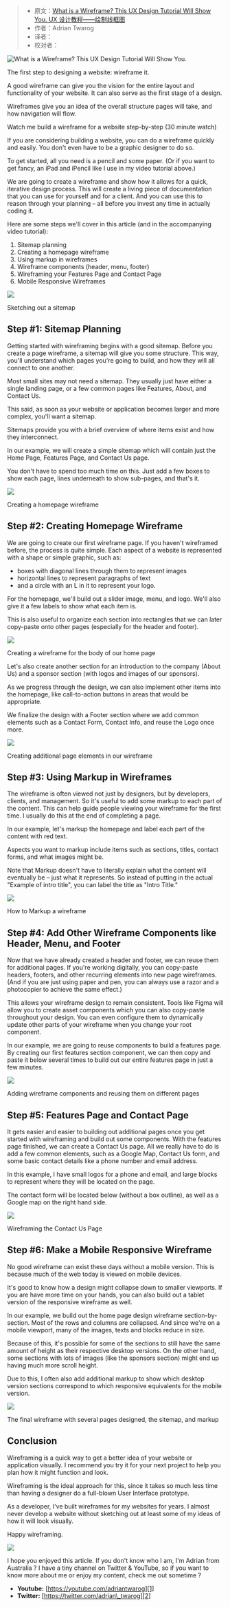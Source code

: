 > * 原文：[What is a Wireframe? This UX Design Tutorial Will Show You. UX 设计教程——绘制线框图](https://www.freecodecamp.org/news/what-is-a-wireframe-ux-design-tutorial-website/)
> * 作者：Adrian Twarog
> * 译者：
> * 校对者：

![What is a Wireframe? This UX Design Tutorial Will Show You.](https://www.freecodecamp.org/news/content/images/size/w2000/2020/08/wireframing.png)

The first step to designing a website: wireframe it.

A good wireframe can give you the vision for the entire layout and functionality of your website. It can also serve as the first stage of a design.

Wireframes give you an idea of the overall structure pages will take, and how navigation will flow.

Watch me build a wireframe for a website step-by-step (30 minute watch)

If you are considering building a website, you can do a wireframe quickly and easily. You don't even have to be a graphic designer to do so.

To get started, all you need is a pencil and some paper. (Or if you want to get fancy, an iPad and iPencil like I use in my video tutorial above.)

We are going to create a wireframe and show how it allows for a quick, iterative design process. This will create a living piece of documentation that you can use for yourself and for a client. And you can use this to reason through your planning – all before you invest any time in actually coding it.

Here are some steps we'll cover in this article (and in the accompanying video tutorial):

1.  Sitemap planning
2.  Creating a homepage wireframe
3.  Using markup in wireframes
4.  Wireframe components (header, menu, footer)
5.  Wireframing your Features Page and Contact Page
6.  Mobile Responsive Wireframes

![](https://www.freecodecamp.org/news/content/images/2020/08/wireframe-1.gif)

Sketching out a sitemap

## Step #1: Sitemap Planning

Getting started with wireframing begins with a good sitemap. Before you create a page wireframe, a sitemap will give you some structure. This way, you'll understand which pages you're going to build, and how they will all connect to one another.

Most small sites may not need a sitemap. They usually just have either a single landing page, or a few common pages like Features, About, and Contact Us.

This said, as soon as your website or application becomes larger and more complex, you'll want a sitemap.

Sitemaps provide you with a brief overview of where items exist and how they interconnect.

In our example, we will create a simple sitemap which will contain just the Home Page, Features Page, and Contact Us page.

You don't have to spend too much time on this. Just add a few boxes to show each page, lines underneath to show sub-pages, and that's it.

![](https://www.freecodecamp.org/news/content/images/2020/08/wireframe-2.gif)

Creating a homepage wireframe

## Step #2: Creating Homepage Wireframe

We are going to create our first wireframe page. If you haven't wireframed before, the process is quite simple. Each aspect of a website is represented with a shape or simple graphic, such as:

-   boxes with diagonal lines through them to represent images
-   horizontal lines to represent paragraphs of text
-   and a circle with an L in it to represent your logo.

For the homepage, we'll build out a slider image, menu, and logo. We'll also give it a few labels to show what each item is.

This is also useful to organize each section into rectangles that we can later copy-paste onto other pages (especially for the header and footer).

![](https://www.freecodecamp.org/news/content/images/2020/08/wireframe-3.gif)

Creating a wireframe for the body of our home page

Let's also create another section for an introduction to the company (About Us) and a sponsor section (with logos and images of our sponsors).

As we progress through the design, we can also implement other items into the homepage, like call-to-action buttons in areas that would be appropriate.

We finalize the design with a Footer section where we add common elements such as a Contact Form, Contact Info, and reuse the Logo once more.

![](https://www.freecodecamp.org/news/content/images/2020/08/wireframe-4.gif)

Creating additional page elements in our wireframe

## Step #3: Using Markup in Wireframes

The wireframe is often viewed not just by designers, but by developers, clients, and management. So it's useful to add some markup to each part of the content. This can help guide people viewing your wireframe for the first time. I usually do this at the end of completing a page.

In our example, let's markup the homepage and label each part of the content with red text.

Aspects you want to markup include items such as sections, titles, contact forms, and what images might be.

Note that Markup doesn't have to literally explain what the content will eventually be – just what it represents. So instead of putting in the actual "Example of intro title", you can label the title as "Intro Title."

![](https://www.freecodecamp.org/news/content/images/2020/08/wireframe-5.gif)

How to Markup a wireframe

## Step #4: Add Other Wireframe Components like Header, Menu, and Footer

Now that we have already created a header and footer, we can reuse them for additional pages. If you're working digitally, you can copy-paste headers, footers, and other recurring elements into new page wireframes. (And if you are just using paper and pen, you can always use a razor and a photocopier to achieve the same effect.)

This allows your wireframe design to remain consistent. Tools like Figma will allow you to create asset components which you can also copy-paste throughout your design. You can even configure them to dynamically update other parts of your wireframe when you change your root component.

In our example, we are going to reuse components to build a features page. By creating our first features section component, we can then copy and paste it below several times to build out our entire features page in just a few minutes.

![](https://www.freecodecamp.org/news/content/images/2020/08/wireframe-6.gif)

Adding wireframe components and reusing them on different pages

## Step #5: Features Page and Contact Page

It gets easier and easier to building out additional pages once you get started with wireframing and build out some components. With the features page finished, we can create a Contact Us page. All we really have to do is add a few common elements, such as a Google Map, Contact Us form, and some basic contact details like a phone number and email address.

In this example, I have small logos for a phone and email, and large blocks to represent where they will be located on the page.

The contact form will be located below (without a box outline), as well as a Google map on the right hand side.

![](https://www.freecodecamp.org/news/content/images/2020/08/wireframe-7.gif)

Wireframing the Contact Us Page

## Step #6: Make a Mobile Responsive Wireframe

No good wireframe can exist these days without a mobile version. This is because much of the web today is viewed on mobile devices.

It's good to know how a design might collapse down to smaller viewports. If you are have more time on your hands, you can also build out a tablet version of the responsive wireframe as well.

In our example, we build out the home page design wireframe section-by-section. Most of the rows and columns are collapsed. And since we're on a mobile viewport, many of the images, texts and blocks reduce in size.

Because of this, it's possible for some of the sections to still have the same amount of height as their respective desktop versions. On the other hand, some sections with lots of images (like the sponsors section) might end up having much more scroll height.

Due to this, I often also add additional markup to show which desktop version sections correspond to which responsive equivalents for the mobile version.

![](https://www.freecodecamp.org/news/content/images/2020/08/wireframe.JPG)

The final wireframe with several pages designed, the sitemap, and markup

## Conclusion

Wireframing is a quick way to get a better idea of your website or application visually. I recommend you try it for your next project to help you plan how it might function and look.

Wireframing is the ideal approach for this, since it takes so much less time than having a designer do a full-blown User Interface prototype.

As a developer, I've built wireframes for my websites for years. I almost never develop a website without sketching out at least some of my ideas of how it will look visually.

Happy wireframing.

![](https://www.freecodecamp.org/news/content/images/2020/08/freeCodeCamp.jpg)

I hope you enjoyed this article. If you don't know who I am, I'm Adrian from Australia ? I have a tiny channel on Twitter & YouTube, so if you want to know more about me or enjoy my content, check me out sometime ?

-   ****Youtube:****  [https://youtube.com/adriantwarog][1]
-   ****Twitter:****  [https://twitter.com/adrian\_twarog][2]

[1]: https://youtube.com/adriantwarog
[2]: https://twitter.com/adrian_twarog
